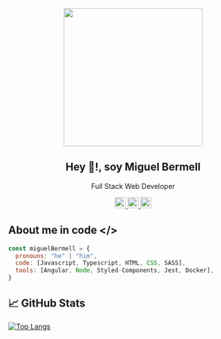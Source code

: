 <div align="center" style="border-radius: 10px">
  <img width="280" height="280" src="https://user-images.githubusercontent.com/79775760/124392152-646e1900-dcf4-11eb-98f4-e10923c49010.png">
  <h2> Hey 👋!, soy Miguel Bermell</h2>
  <p> Full Stack Web Developer </p>
  <a href="https://twitter.com/drifkinho">
  <img align="" alt="Ajay's Twitter" width="22px" src="https://cdn.jsdelivr.net/npm/simple-icons@v3/icons/twitter.svg" />
</a>
<a href="https://www.linkedin.com/in/miguelbermell/">
  <img align="" alt="Ajay's Linkdein" width="22px" src="https://cdn.jsdelivr.net/npm/simple-icons@v3/icons/linkedin.svg" />
</a>
<a href="https://github.com/miguel-bermell">
  <img align="" alt="Ajay's Github" width="22px" src="https://cdn.jsdelivr.net/npm/simple-icons@v3/icons/github.svg" />
</a>
</div>









## About me in code </>

```js
const miguelBermell = {
  pronouns: "he" | "him",
  code: [Javascript, Typescript, HTML, CSS, SASS],
  tools: [Angular, Node, Styled-Components, Jest, Docker],
}
```

## 📈   GitHub Stats

[![Top Langs](https://github-readme-stats.vercel.app/api/top-langs/?username=miguel-bermell&layout=compact)](https://github.com/miguel-bermell/github-readme-stats)


<!--
**miguel-bermell/miguel-bermell** is a ✨ _special_ ✨ repository because its `README.md` (this file) appears on your GitHub profile.

Here are some ideas to get you started:

- 🔭 I’m currently working on ...
- 🌱 I’m currently learning ...
- 👯 I’m looking to collaborate on ...
- 🤔 I’m looking for help with ...
- 💬 Ask me about ...
- 📫 How to reach me: ...
- 😄 Pronouns: ...
- ⚡ Fun fact: ...
-->
